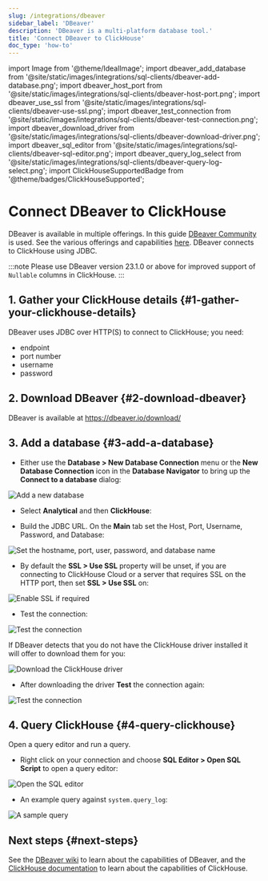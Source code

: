 ```yaml
---
slug: /integrations/dbeaver
sidebar_label: 'DBeaver'
description: 'DBeaver is a multi-platform database tool.'
title: 'Connect DBeaver to ClickHouse'
doc_type: 'how-to'
---
```


import Image from '@theme/IdealImage';
import dbeaver_add_database from '@site/static/images/integrations/sql-clients/dbeaver-add-database.png';
import dbeaver_host_port from '@site/static/images/integrations/sql-clients/dbeaver-host-port.png';
import dbeaver_use_ssl from '@site/static/images/integrations/sql-clients/dbeaver-use-ssl.png';
import dbeaver_test_connection from '@site/static/images/integrations/sql-clients/dbeaver-test-connection.png';
import dbeaver_download_driver from '@site/static/images/integrations/sql-clients/dbeaver-download-driver.png';
import dbeaver_sql_editor from '@site/static/images/integrations/sql-clients/dbeaver-sql-editor.png';
import dbeaver_query_log_select from '@site/static/images/integrations/sql-clients/dbeaver-query-log-select.png';
import ClickHouseSupportedBadge from '@theme/badges/ClickHouseSupported';

# Connect DBeaver to ClickHouse

<ClickHouseSupportedBadge/>

DBeaver is available in multiple offerings. In this guide [DBeaver Community](https://dbeaver.io/) is used. See the various offerings and capabilities [here](https://dbeaver.com/edition/).  DBeaver connects to ClickHouse using JDBC.

:::note
Please use DBeaver version 23.1.0 or above for improved support of `Nullable` columns in ClickHouse.
:::

## 1. Gather your ClickHouse details {#1-gather-your-clickhouse-details}

DBeaver uses JDBC over HTTP(S) to connect to ClickHouse; you need:

- endpoint
- port number
- username
- password

## 2. Download DBeaver {#2-download-dbeaver}

DBeaver is available at https://dbeaver.io/download/

## 3. Add a database {#3-add-a-database}

- Either use the **Database > New Database Connection** menu or the **New Database Connection** icon in the **Database Navigator** to bring up the **Connect to a database** dialog:

<Image img={dbeaver_add_database} size="md" border alt="Add a new database" />

- Select **Analytical** and then **ClickHouse**:

- Build the JDBC URL. On the **Main** tab set the Host, Port, Username, Password, and Database:

<Image img={dbeaver_host_port} size="md" border alt="Set the hostname, port, user, password, and database name" />

- By default the **SSL > Use SSL** property will be unset, if you are connecting to ClickHouse Cloud or a server that requires SSL on the HTTP port, then set **SSL > Use SSL** on:

<Image img={dbeaver_use_ssl} size="md" border alt="Enable SSL if required" />

- Test the connection:

<Image img={dbeaver_test_connection} size="md" border alt="Test the connection" />

If DBeaver detects that you do not have the ClickHouse driver installed it will offer to download them for you:

<Image img={dbeaver_download_driver} size="md" border alt="Download the ClickHouse driver" />

- After downloading the driver **Test** the connection again:

<Image img={dbeaver_test_connection} size="md" border alt="Test the connection" />

## 4. Query ClickHouse {#4-query-clickhouse}

Open a query editor and run a query.

- Right click on your connection and choose **SQL Editor > Open SQL Script** to open a query editor:

<Image img={dbeaver_sql_editor} size="md" border alt="Open the SQL editor" />

- An example query against `system.query_log`:

<Image img={dbeaver_query_log_select} size="md" border alt="A sample query" />

## Next steps {#next-steps}

See the [DBeaver wiki](https://github.com/dbeaver/dbeaver/wiki) to learn about the capabilities of DBeaver, and the [ClickHouse documentation](https://clickhouse.com/docs) to learn about the capabilities of ClickHouse.
